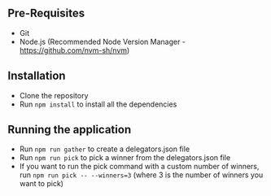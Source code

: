 ## Pre-Requisites
- Git
- Node.js (Recommended Node Version Manager - https://github.com/nvm-sh/nvm)

## Installation
- Clone the repository
- Run `npm install` to install all the dependencies

## Running the application
- Run `npm run gather` to create a delegators.json file
- Run `npm run pick` to pick a winner from the delegators.json file 
- If you want to run the pick command with a custom number of winners, run `npm run pick -- --winners=3` (where 3 is the number of winners you want to pick)

